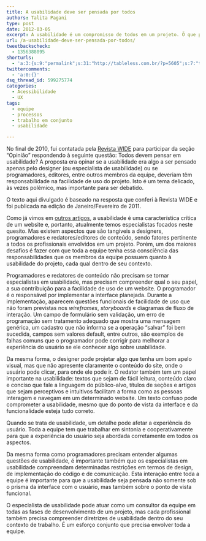```yaml
---
title: A usabilidade deve ser pensada por todos
authors: Talita Pagani
type: post
date: 2012-03-05
excerpt: A usabilidade é um compromisso de todos em um projeto. Ö que precisa acontecer é um diálogo maior entre o especialista de usabilidade e o restante da equipe.
url: /a-usabilidade-deve-ser-pensada-por-todos/
tweetbackscheck:
  - 1356388095
shorturls:
  - 'a:3:{s:9:"permalink";s:31:"http://tableless.com.br/?p=5605";s:7:"tinyurl";s:26:"http://tinyurl.com/7j8sjju";s:4:"isgd";s:19:"http://is.gd/v4x8PE";}'
twittercomments:
  - 'a:0:{}'
dsq_thread_id: 599275774
categories:
  - Acessibilidade
  - UX
tags:
  - equipe
  - processos
  - trabalho em conjunto
  - usabilidade

---
```

No final de 2010, fui contatada pela <a title="Revista WIDE" href="http://revistawide.com.br/" target="_blank">Revista WIDE</a> para participar da seção “Opinião” respondendo à seguinte questão: Todos devem pensar em usabilidade? A proposta era opinar se a usabilidade era algo a ser pensado apenas pelo designer (ou especialista de usabilidade) ou se programadores, editores, entre outros membros da equipe, deveriam têm responsabilidade na facilidade de uso do projeto. Isto é um tema delicado, às vezes polêmico, mas importante para ser debatido.

O texto aqui divulgado é baseado na resposta que conferi à Revista WIDE e foi publicada na edição de Janeiro/Fevereiro de 2011.

Como já vimos em <a title="O que é Usabilidade?" href="http://tableless.com.br/o-que-e-usabilidade/" target="_blank">outros artigos</a>, a usabilidade é uma característica crítica de um website e, portanto, atualmente temos especialistas focados neste quesito. Mas existem aspectos que são tangíveis a designers, programadores e redatores/editores de conteúdo, sendo fatores pertinente a todos os profissionais envolvidos em um projeto. Porém, um dos maiores desafios é fazer com que toda a equipe tenha essa consciência das responsabilidades que os membros da equipe possuem quanto à usabilidade do projeto, cada qual dentro de seu contexto.

Programadores e redatores de conteúdo não precisam se tornar especialistas em usabilidade, mas precisam compreender qual o seu papel, a sua contribuição para a facilidade de uso de um website. O programador é o responsável por implementar a interface planejada. Durante a implementação, aparecem questões funcionais de facilidade de uso que não foram previstas nos _wireframes_, _storyboards_ e diagramas de fluxo de interação. Um campo de formulário sem validação, um erro de programação sem tratamento adequado que mostra uma mensagem genérica, um cadastro que não informa se a operação &#8220;salvar&#8221; foi bem sucedida, campos sem valores default, entre outros, são exemplos de falhas comuns que o programador pode corrigir para melhorar a experiência do usuário se ele conhecer algo sobre usabilidade.

Da mesma forma, o designer pode projetar algo que tenha um bom apelo visual, mas que não apresente claramente o conteúdo do site, onde o usuário pode clicar, para onde ele pode ir. O redator também tem um papel importante na usabilidade: textos que sejam de fácil leitura, conteúdo claro e conciso que fale a linguagem do público-alvo, títulos de seções e artigos que sejam perceptivos e intuitivos facilitam a forma como as pessoas interagem e navegam em um determinado website. Um texto confuso pode comprometer a usabilidade, mesmo que do ponto de vista da interface e da funcionalidade esteja tudo correto.

Quando se trata de usabilidade, um detalhe pode afetar a experiência do usuário. Toda a equipe tem que trabalhar em sintonia e cooperativamente para que a experiência do usuário seja abordada corretamente em todos os aspectos.

Da mesma forma como programadores precisam entender algumas questões de usabilidade, é importante também que os especialistas em usabilidade compreendam determinadas restrições em termos de design, de implementação do código e de comunicação. Esta interação entre toda a equipe é importante para que a usabilidade seja pensada não somente sob o prisma da interface com o usuário, mas também sobre o ponto de vista funcional.

O especialista de usabilidade pode atuar como um consultor da equipe em todas as fases de desenvolvimento de um projeto, mas cada profissional também precisa compreender diretrizes de usabilidade dentro do seu contexto de trabalho. É um esforço conjunto que precisa envolver toda a equipe.